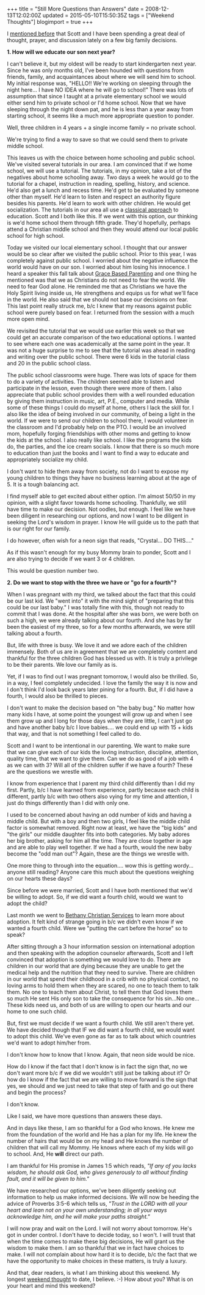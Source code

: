 +++
title = "Still More Questions than Answers"
date = 2008-12-13T12:02:00Z
updated = 2015-05-10T15:50:35Z
tags = ["Weekend Thoughts"]
blogimport = true 
+++

I [mentioned before](http://lifeatthecircus.com/2008/12/02/swept-away-in-dream-land/) that Scott and I have been spending a great deal of thought, prayer, and discussion lately on a few big family decisions.

**1.  How will we educate our son next year?**

I can't believe it, but my oldest will be ready to start kindergarten next year.  Since he was only months old, I've been hounded with questions from friends, family, and acquaintances about where we will send him to school.  My initial response was, "HELLO!!  We're working on sleeping through the night here... I have NO IDEA where he will go to school!"  There was lots of assumption that since I taught at a private elementary school we would either send him to private school or I'd home school.   Now that we have sleeping through the night down pat, and he is less than a year away from starting school, it seems like a much more appropriate question to ponder.  

Well, three children in 4 years + a single income family = no private school.

We're trying to find a way to save so that we could send them to private middle school.

This leaves us with the choice between home schooling and public school.  We've visited several tutorials in our area.  I am convinced that if we home school, we will use a tutorial.  The tutorials, in my opinion, take a lot of the negatives about home schooling away.  Two days a week he would go to the tutorial for a chapel, instruction in reading, spelling, history, and science.  He'd also get a lunch and recess time.  He'd get to be evaluated by someone other than myself.  He'd learn to listen and respect an authority figure besides his parents.  He'd learn to work with other children.   He would get socialization.  The tutorials in our area all use a [classical approach](http://www.welltrainedmind.com/classed.html) to education.  Scott and I both like this.  If we went with this option, our thinking is we'd home school them through fifth grade.  They'd hopefully, perhaps attend a Christian middle school and then they would attend our local public school for high school.  

Today we visited our local elementary school.  I thought that our answer would be so clear after we visited the public school.  Prior to this year, I was completely against public school.  I worried about the negative influence the world would have on our son.  I worried about him losing his innocence.   I heard a speaker this fall talk about [Grace Based Parenting](http://www.familymatters.net/resources/Grace-Based_Parenting/index.asp) and one thing he mentioned was that we as Christians do not need to fear the world.  We need to fear God alone.  He reminded me that as Christians we have the Holy Spirit living inside us, He strengthens and equips us for what we'll face in the world.  He also said that we should not base our decisions on fear.  This last point really struck me, b/c I knew that my reasons against public school were purely based on fear.  I returned from the session with a much more open mind.  

We revisited the tutorial that we would use earlier this week so that we could get an accurate comparison of the two educational options.  I wanted to see where each one was academically at the same point in the year.  It was not a huge surprise to me to see that the tutorial was ahead in reading and writing over the public school.  There were 6 kids in the tutorial class and 20 in the public school class.   

The public school classrooms were huge.  There was lots of space for them to do a variety of activities.  The children seemed able to listen and participate in the lesson, even though there were more of them.   I also appreciate that public school provides them with a well rounded education by giving them instruction in music, art, P.E., computer and media.  While some of these things I could do myself at home, others I lack the skill for.  I also like the idea of being involved in our community, of being a light in the world.  If we were to send our children to school there, I would volunteer in the classroom and I'd probably help on the PTO.  I would be an involved mom, hopefully forging friendships with other moms and getting to know the kids at the school.  I also really like school.  I like the programs the kids do, the parties, and the ice cream socials.  I know that there is so much more to education than just the books and I want to find a way to educate and appropriately socialize my child.  

I don't want to hide them away from society, not do I want to expose my young children to things they have no business learning about at the age of 5.  It is a tough balancing act.  

I find myself able to get excited about either option.  I'm almost 50/50 in my opinion, with a slight favor towards home schooling.  Thankfully, we still have time to make our decision.  Not oodles, but enough.  I feel like we have been diligent in researching our options, and now I want to be diligent in seeking the Lord's wisdom in prayer.  I know He will guide us to the path that is our right for our family.  

I do however, often wish for a neon sign that reads, "Crystal... DO THIS...."  

As if this wasn't enough for my busy Mommy brain to ponder, Scott and I are also trying to decide if we want 3 or 4 children.  

This would be question number two.

**2.  Do we want to stop with the three we have or "go for a fourth"?**  

 When I was pregnant with my third, we talked about the fact that this could be our last kid.  We "went into" it with the mind sight of "preparing that this could be our last baby."   I was totally fine with this, though not ready to commit that I was done.  At the hospital after she was born, we were both on such a high, we were already talking about our fourth.  And she has by far been the easiest of my three, so for a few months afterwards, we were still talking about a fourth.  

But, life with three is busy.  We love it and we adore each of the children immensely.  Both of us are in agreement that we are completely content and thankful for the three children God has blessed us with.  It is truly a privilege to be their parents.  We love our family as is.  

Yet, if I was to find out I was pregnant tomorrow, I would also be thrilled.  So, in a way, I feel completely undecided.  I love the family the way it is now and I don't think I'd look back years later pining for a fourth.  But, if I did have a fourth, I would also be thrilled to pieces. 

 I don't want to make the decision based on "the baby bug."  No matter how many kids I have, at some point the youngest will grow up and when I see them grow up and I long for those days when they are little, I can't just go and have another baby b/c I love babies.... we could end up with 15 + kids that way, and that is not something I feel called to do.    

Scott and I want to be intentional in our parenting.  We want to make sure that we can give each of our kids the loving instruction, discipline, attention, quality time, that we want to give them.  Can we do as good of a job with 4 as we can with 3?  Will all of the children suffer if we have a fourth?  These are the questions we wrestle with.  

I know from experience that I parent my third child differently than I did my first.  Partly, b/c I have learned from experience, partly because each child is different, partly b/c with two others also vying for my time and attention, I just do things differently than I did with only one.  

I used to be concerned about having an odd number of kids and having a middle child.  But with a boy and then two girls, I feel like the middle child factor is somewhat removed.  Right now at least, we have the "big kids" and "the girls"  our middle daughter fits into both categories.  My baby adores her big brother, asking for him all the time.  They are close together in age and are able to play well together.  If we had a fourth, would the new baby become the "odd man out"?  Again, these are the things we wrestle with.  

One more thing to through into the equation.... wow this is getting wordy... anyone still reading?  Anyone care this much about the questions weighing on our hearts these days?  

Since before we were married, Scott and I have both mentioned that we'd be willing to adopt.  So, if we did want a fourth child, would we want to adopt the child?   

Last month we went to [Bethany Christian Services](http://www.bethany.org/A55798/bethanyWWW.nsf/0/13F2004FABF1032785256CE2006E38F3) to learn more about adoption.  It felt kind of strange going in b/c we didn't even know if we wanted a fourth child.  Were we "putting the cart before the horse" so to speak?   

After sitting through a 3 hour information session on international adoption and then speaking with the adoption counselor afterwards, Scott and I left convinced that adoption is something we would love to do.   There are children in our world that are dying because they are unable to get the medical help and the nutrition that they need to survive.  There are children in our world that spend their childhood in a crib with no physical contact, no loving arms to hold them when they are scared, no one to teach them to talk them.  No one to teach them about Christ, to tell them that God loves them so much He sent His only son to take the consequence for his sin...No one...  These kids need us, and both of us are willing to open our hearts and our home to one such child.  

But, first we must decide if we want a fourth child.  We still aren't there yet.    We have decided though that IF we did want a fourth child, we would want to adopt this child.  We've even gone as far as to talk about which countries we'd want to adopt him/her from.

I don't know how to know that I know.  Again, that neon side would be nice.  

How do I know if the fact that I don't know is in fact the sign that, no we don't want more b/c if we did we wouldn't still just be talking about it?  Or how do I know if the fact that we are willing to move forward is the sign that yes, we should and we just need to take that step of faith and go out there and begin the process?  

I don't know.  

Like I said, we have more questions than answers these days. 

And in days like these, I am so thankful for a God who knows.  He knew me from the foundation of the world and He has a plan for my life.  He knew the number of hairs that would be on my head and He knows the number of children that will call my Mommy.  He knows where each of my kids will go to school.  And, He **will** direct our path.  

I am thankful for His promise in James 1:5 which reads, _"If any of you lacks wisdom, he should ask God, who gives generously to all without finding fault, and it will be given to him."_

We have researched our options, we've been diligently seeking out information to help us make informed decisions.  We will now be heeding the advice of Proverbs 3:5-6 which tells us, _"Trust in the LORD with all your heart and lean not on your own understanding;  in all your ways acknowledge him, and he will make your paths straight."_

I will now pray and wait on the Lord.  I will not worry about tomorrow.  He's got in under control.  I don't have to decide today, so I won't.  I will trust that when the time comes to make these big decisions, He will grant us the wisdom to make them.    I am so thankful that we in fact have choices to make.   I will not complain about how hard it is to decide, b/c the fact that we have the opportunity to make choices in these matters, is truly a luxury.   

And that, dear readers, is what I am thinking about this weekend.   My longest [weekend thought](http://lifeatthecircus.com/category/weekend-thoughts/) to date, I believe.  :-)  How about you?  What is on your heart and mind this weekend?
